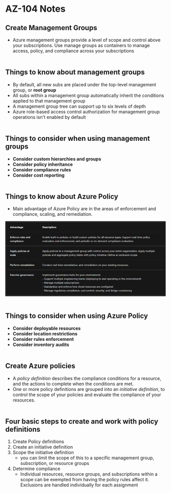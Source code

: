 # AZ-104 Notes

## Create Management Groups

- Azure management groups provide a level of scope and control above your subscriptions. Use manage groups as containers to manage access, policy, and compliance across your subscriptions  
    <br/>

## Things to know about management groups

- By default, all new subs are placed under the top-level management group, or **root group**
- All subs within a management group automatically inherit the conditions applied to that management group
- A management group tree can support up to six levels of depth
- Azure role-based access control authorization for management group operations isn't enabled by default  
    <br/>

## Things to consider when using management groups

- **Consider custom hierarchies and groups**
- **Consider policy inheritance**
- **Consider compliance rules**
- **Consider cost reporting**  
    <br/>

## Things to know about Azure Policy

- Main advantage of Azure Policy are in the areas of enforcement and compliance, scaling, and remediation.

![Screenshot 2024-03-25 103228.png](./_resources/Screenshot%202024-03-25%20103228.png)  
<br/>

## Things to consider when using Azure Policy

- **Consider deployable resources**
- **Consider location restrictions**
- **Consider rules enforcement**
- **Consider inventory audits**  
    <br/>

## Create Azure policies

- A *policy definition* describes the compliance conditions for a resource, and the actions to complete when the conditions are met.
- One or more policy definitions are grouped into an *initiative definition*, to control the scope of your policies and evaluate the compliance of your resources.  
    <br/>

## Four basic steps to create and work with policy definitions

1.  Create Policy definitions
2.  Create an initiative definition
3.  Scope the initiative definition
    - you can limit the scope of this to a specific management group, subscription, or resource groups
4.  Determine compliance
    - Individual resources, resource groups, and subscriptions within a scope can be exempted from having the policy rules affect it. Exclusions are handled individually for each assignment